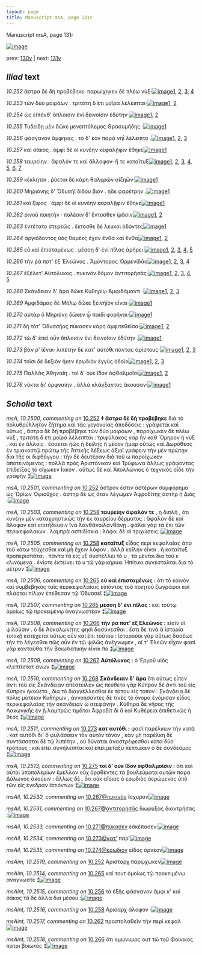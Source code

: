 ```yaml
---
layout: page
title: Manuscript msA, page 131r
---
```


Manuscript msA, page 131r

[![image](http://www.homermultitext.org/iipsrv?OBJ=IIP,1.0&FIF=/project/homer/pyramidal/deepzoom/hmt/vaimg/2017a/VA131RN_0303.tif&WID=100&CVT=JPEG)](http://www.homermultitext.org/ict2/?urn=urn:cite2:hmt:vaimg.2017a:VA131RN_0303)

prev:  [130v](../130v) | next:  [131v](../131v)

## *Iliad* text

*10.252* <a id="10.252"/> ἄστρα δὲ δὴ προβέβηκε· παρωίχηκεν δὲ πλέω νὺξ·[![image](http://www.homermultitext.org/iipsrv?OBJ=IIP,1.0&FIF=/project/homer/pyramidal/deepzoom/hmt/vaimg/2017a/VA131RN_0303.tif&RGN=0.1722,0.1961,0.4575,0.0338&WID=1000&CVT=JPEG)](http://www.homermultitext.org/ict2/?urn=urn:cite2:hmt:vaimg.2017a:VA131RN_0303@0.1722,0.1961,0.4575,0.0338)[1](#msA_10.2500), [2](#msAim_10.2519), [3](#msA_10.1), [4](#msA_10.2501)

*10.253* <a id="10.253"/> τῶν δύο μοιράων . τριτάτη δ έτι μοῖρα λέλειπται·[![image](http://www.homermultitext.org/iipsrv?OBJ=IIP,1.0&FIF=/project/homer/pyramidal/deepzoom/hmt/vaimg/2017a/VA131RN_0303.tif&RGN=0.1712,0.2239,0.4615,0.0285&WID=1000&CVT=JPEG)](http://www.homermultitext.org/ict2/?urn=urn:cite2:hmt:vaimg.2017a:VA131RN_0303@0.1712,0.2239,0.4615,0.0285)[1](#msA_10.2502), [2](#msA_10.1)

*10.254* <a id="10.254"/> ὡς εἰπόνθ' ὅπλοισιν ἐνὶ δεινοῖσιν ἐδύτην·[![image](http://www.homermultitext.org/iipsrv?OBJ=IIP,1.0&FIF=/project/homer/pyramidal/deepzoom/hmt/vaimg/2017a/VA131RN_0303.tif&RGN=0.1672,0.2404,0.4264,0.0285&WID=1000&CVT=JPEG)](http://www.homermultitext.org/ict2/?urn=urn:cite2:hmt:vaimg.2017a:VA131RN_0303@0.1672,0.2404,0.4264,0.0285)[1](#msAil_10.2520), [2](#msA_10.1)

*10.255* <a id="10.255"/> Τυδείδῃ μὲν δῶκε μενεπτόλεμος Θρασυμήδης ·[![image](http://www.homermultitext.org/iipsrv?OBJ=IIP,1.0&FIF=/project/homer/pyramidal/deepzoom/hmt/vaimg/2017a/VA131RN_0303.tif&RGN=0.1662,0.2615,0.4645,0.0293&WID=1000&CVT=JPEG)](http://www.homermultitext.org/ict2/?urn=urn:cite2:hmt:vaimg.2017a:VA131RN_0303@0.1662,0.2615,0.4645,0.0293)[1](#msA_10.1)

*10.256* <a id="10.256"/> φάσγανον ἄμφηκες . τὸ δ' ἑὸν παρὰ νηῒ λέλειπτο .[![image](http://www.homermultitext.org/iipsrv?OBJ=IIP,1.0&FIF=/project/homer/pyramidal/deepzoom/hmt/vaimg/2017a/VA131RN_0303.tif&RGN=0.1672,0.2802,0.4535,0.0255&WID=1000&CVT=JPEG)](http://www.homermultitext.org/ict2/?urn=urn:cite2:hmt:vaimg.2017a:VA131RN_0303@0.1672,0.2802,0.4535,0.0255)[1](#msAint_10.2515), [2](#msAil_10.2521), [3](#msA_10.1)

*10.257* <a id="10.257"/> καὶ σάκος . ἀμφὶ δέ οἱ κυνέην κεφαλῇφιν ἔθηκε[![image](http://www.homermultitext.org/iipsrv?OBJ=IIP,1.0&FIF=/project/homer/pyramidal/deepzoom/hmt/vaimg/2017a/VA131RN_0303.tif&RGN=0.1672,0.2983,0.4535,0.0255&WID=1000&CVT=JPEG)](http://www.homermultitext.org/ict2/?urn=urn:cite2:hmt:vaimg.2017a:VA131RN_0303@0.1672,0.2983,0.4535,0.0255)[1](#msA_10.1)

*10.258* <a id="10.258"/> ταυρείην . ἄφαλόν τε καὶ ἄλλοφον· ἥ τε καταῖτυξ[![image](http://www.homermultitext.org/iipsrv?OBJ=IIP,1.0&FIF=/project/homer/pyramidal/deepzoom/hmt/vaimg/2017a/VA131RN_0303.tif&RGN=0.1712,0.3216,0.4535,0.0255&WID=1000&CVT=JPEG)](http://www.homermultitext.org/ict2/?urn=urn:cite2:hmt:vaimg.2017a:VA131RN_0303@0.1712,0.3216,0.4535,0.0255)[1](#msAil_10.2522), [2](#msAil_10.2524), [3](#msA_10.2505), [4](#msAint_10.2516), [5](#msA_10.2504), [6](#msA_10.1), [7](#msA_10.2503)

*10.259* <a id="10.259"/> κέκληται . ῥύεται δὲ κάρη θαλερῶν αἰζηῶν·[![image](http://www.homermultitext.org/iipsrv?OBJ=IIP,1.0&FIF=/project/homer/pyramidal/deepzoom/hmt/vaimg/2017a/VA131RN_0303.tif&RGN=0.1702,0.3388,0.4254,0.0255&WID=1000&CVT=JPEG)](http://www.homermultitext.org/ict2/?urn=urn:cite2:hmt:vaimg.2017a:VA131RN_0303@0.1702,0.3388,0.4254,0.0255)[1](#msA_10.1)

*10.260* <a id="10.260"/> Μηριόνης δ' Ὀδυσῆϊ δίδου βιὸν . ἠδε φαρέτρην .[![image](http://www.homermultitext.org/iipsrv?OBJ=IIP,1.0&FIF=/project/homer/pyramidal/deepzoom/hmt/vaimg/2017a/VA131RN_0303.tif&RGN=0.1702,0.3569,0.4254,0.0255&WID=1000&CVT=JPEG)](http://www.homermultitext.org/ict2/?urn=urn:cite2:hmt:vaimg.2017a:VA131RN_0303@0.1702,0.3569,0.4254,0.0255)[1](#msA_10.1)

*10.261* <a id="10.261"/> καὶ ξίφος . ἀμφὶ δέ οἱ κυνέην κεφαλῇφιν ἔθηκε[![image](http://www.homermultitext.org/iipsrv?OBJ=IIP,1.0&FIF=/project/homer/pyramidal/deepzoom/hmt/vaimg/2017a/VA131RN_0303.tif&RGN=0.1702,0.3742,0.4464,0.0255&WID=1000&CVT=JPEG)](http://www.homermultitext.org/ict2/?urn=urn:cite2:hmt:vaimg.2017a:VA131RN_0303@0.1702,0.3742,0.4464,0.0255)[1](#msA_10.1)

*10.262* <a id="10.262"/> ῥινοῦ ποιητὴν · πολέσιν δ' ἔντοσθεν ϊμᾶσιν[![image](http://www.homermultitext.org/iipsrv?OBJ=IIP,1.0&FIF=/project/homer/pyramidal/deepzoom/hmt/vaimg/2017a/VA131RN_0303.tif&RGN=0.1692,0.3959,0.4094,0.0255&WID=1000&CVT=JPEG)](http://www.homermultitext.org/ict2/?urn=urn:cite2:hmt:vaimg.2017a:VA131RN_0303@0.1692,0.3959,0.4094,0.0255)[1](#msAint_10.2517), [2](#msA_10.1)

*10.263* <a id="10.263"/> ἐντέτατο στερεῶς . ἔκτοσθε δὲ λευκοὶ ὀδόντες[![image](http://www.homermultitext.org/iipsrv?OBJ=IIP,1.0&FIF=/project/homer/pyramidal/deepzoom/hmt/vaimg/2017a/VA131RN_0303.tif&RGN=0.1702,0.414,0.4234,0.0255&WID=1000&CVT=JPEG)](http://www.homermultitext.org/ict2/?urn=urn:cite2:hmt:vaimg.2017a:VA131RN_0303@0.1702,0.414,0.4234,0.0255)[1](#msA_10.1)

*10.264* <a id="10.264"/> ἀργιόδοντος ὑὸς θαμέες ἔχον ἔνθα καὶ ἔνθα[![image](http://www.homermultitext.org/iipsrv?OBJ=IIP,1.0&FIF=/project/homer/pyramidal/deepzoom/hmt/vaimg/2017a/VA131RN_0303.tif&RGN=0.1662,0.4335,0.4334,0.0263&WID=1000&CVT=JPEG)](http://www.homermultitext.org/ict2/?urn=urn:cite2:hmt:vaimg.2017a:VA131RN_0303@0.1662,0.4335,0.4334,0.0263)[1](#msAil_10.2526), [2](#msA_10.1)

*10.265* <a id="10.265"/> εὖ καὶ ἐπισταμένως . μέσση δ' ἐνὶ πῖλος ἀρήρει·[![image](http://www.homermultitext.org/iipsrv?OBJ=IIP,1.0&FIF=/project/homer/pyramidal/deepzoom/hmt/vaimg/2017a/VA131RN_0303.tif&RGN=0.1662,0.4508,0.4414,0.0263&WID=1000&CVT=JPEG)](http://www.homermultitext.org/ict2/?urn=urn:cite2:hmt:vaimg.2017a:VA131RN_0303@0.1662,0.4508,0.4414,0.0263)[1](#msA_10.2506), [2](#msA_10.2507), [3](#msAil_10.2527), [4](#msA_10.1), [5](#msAim_10.2514)

*10.266* <a id="10.266"/> τήν ῥά ποτ' ἐξ Ἑλεῶνος . Ἀμύντορος Ὀρμενίδᾱο[![image](http://www.homermultitext.org/iipsrv?OBJ=IIP,1.0&FIF=/project/homer/pyramidal/deepzoom/hmt/vaimg/2017a/VA131RN_0303.tif&RGN=0.1652,0.4718,0.4535,0.0263&WID=1000&CVT=JPEG)](http://www.homermultitext.org/ict2/?urn=urn:cite2:hmt:vaimg.2017a:VA131RN_0303@0.1652,0.4718,0.4535,0.0263)[1](#msA_10.2508), [2](#msAil_10.2528), [3](#msA_10.1), [4](#msAint_10.2518)

*10.267* <a id="10.267"/> ἐξέλετ' Αὐτόλυκος . πυκινὸν δόμον ἀντιτορήσᾱς·[![image](http://www.homermultitext.org/iipsrv?OBJ=IIP,1.0&FIF=/project/homer/pyramidal/deepzoom/hmt/vaimg/2017a/VA131RN_0303.tif&RGN=0.1652,0.4869,0.4575,0.0308&WID=1000&CVT=JPEG)](http://www.homermultitext.org/ict2/?urn=urn:cite2:hmt:vaimg.2017a:VA131RN_0303@0.1652,0.4869,0.4575,0.0308)[1](#msAil_10.2530), [2](#msAil_10.2529), [3](#msAil_10.2531), [4](#msA_10.1), [5](#msA_10.2509)

*10.268* <a id="10.268"/> Σκάνδειαν δ' ἄρα δῶκε Κυθηρίῳ Ἀμφιδάμαντι ·[![image](http://www.homermultitext.org/iipsrv?OBJ=IIP,1.0&FIF=/project/homer/pyramidal/deepzoom/hmt/vaimg/2017a/VA131RN_0303.tif&RGN=0.1652,0.5056,0.4575,0.0293&WID=1000&CVT=JPEG)](http://www.homermultitext.org/ict2/?urn=urn:cite2:hmt:vaimg.2017a:VA131RN_0303@0.1652,0.5056,0.4575,0.0293)[1](#msAil_10.2532), [2](#msA_10.2510), [3](#msA_10.1)

*10.269* <a id="10.269"/> Ἀμφιδάμας δὲ Μόλῳ δῶκε ξεινήϊον εἶναι·[![image](http://www.homermultitext.org/iipsrv?OBJ=IIP,1.0&FIF=/project/homer/pyramidal/deepzoom/hmt/vaimg/2017a/VA131RN_0303.tif&RGN=0.1652,0.5229,0.4054,0.0293&WID=1000&CVT=JPEG)](http://www.homermultitext.org/ict2/?urn=urn:cite2:hmt:vaimg.2017a:VA131RN_0303@0.1652,0.5229,0.4054,0.0293)[1](#msA_10.1)

*10.270* <a id="10.270"/> αὐτὰρ ὃ Μηριόνῃ δῶκεν ᾧ παιδὶ φορῆναι·[![image](http://www.homermultitext.org/iipsrv?OBJ=IIP,1.0&FIF=/project/homer/pyramidal/deepzoom/hmt/vaimg/2017a/VA131RN_0303.tif&RGN=0.1702,0.5432,0.4264,0.0293&WID=1000&CVT=JPEG)](http://www.homermultitext.org/ict2/?urn=urn:cite2:hmt:vaimg.2017a:VA131RN_0303@0.1702,0.5432,0.4264,0.0293)[1](#msA_10.1)

*10.271* <a id="10.271"/> δὴ τότ' Ὀδυσσῆος πύκασεν κάρη ἀμφιτεθεῖσα·[![image](http://www.homermultitext.org/iipsrv?OBJ=IIP,1.0&FIF=/project/homer/pyramidal/deepzoom/hmt/vaimg/2017a/VA131RN_0303.tif&RGN=0.1632,0.562,0.4625,0.0293&WID=1000&CVT=JPEG)](http://www.homermultitext.org/ict2/?urn=urn:cite2:hmt:vaimg.2017a:VA131RN_0303@0.1632,0.562,0.4625,0.0293)[1](#msAil_10.2533), [2](#msA_10.1)

*10.272* <a id="10.272"/> τὼ δ' ἐπεὶ οὖν ὅπλοισιν ἐνὶ δεινοῖσιν ἐδύτην .[![image](http://www.homermultitext.org/iipsrv?OBJ=IIP,1.0&FIF=/project/homer/pyramidal/deepzoom/hmt/vaimg/2017a/VA131RN_0303.tif&RGN=0.1632,0.5853,0.4444,0.0263&WID=1000&CVT=JPEG)](http://www.homermultitext.org/ict2/?urn=urn:cite2:hmt:vaimg.2017a:VA131RN_0303@0.1632,0.5853,0.4444,0.0263)[1](#msA_10.1)

*10.273* <a id="10.273"/> βάν ῥ' ἰ̈έναι· λιπέτην δὲ κατ' αὐτόθι πάντας ἀρίστους·[![image](http://www.homermultitext.org/iipsrv?OBJ=IIP,1.0&FIF=/project/homer/pyramidal/deepzoom/hmt/vaimg/2017a/VA131RN_0303.tif&RGN=0.1662,0.6086,0.4795,0.0263&WID=1000&CVT=JPEG)](http://www.homermultitext.org/ict2/?urn=urn:cite2:hmt:vaimg.2017a:VA131RN_0303@0.1662,0.6086,0.4795,0.0263)[1](#msAil_10.2534), [2](#msA_10.1), [3](#msA_10.2511)

*10.274* <a id="10.274"/> τοῖσι δὲ δεξιὸν ῆκεν ἐρῳδιὸν ἐγγὺς ὁδοῖο[![image](http://www.homermultitext.org/iipsrv?OBJ=IIP,1.0&FIF=/project/homer/pyramidal/deepzoom/hmt/vaimg/2017a/VA131RN_0303.tif&RGN=0.1652,0.6228,0.4244,0.0263&WID=1000&CVT=JPEG)](http://www.homermultitext.org/ict2/?urn=urn:cite2:hmt:vaimg.2017a:VA131RN_0303@0.1652,0.6228,0.4244,0.0263)[1](#msAil_10.2535), [2](#msA_10.2512), [3](#msA_10.1)

*10.275* <a id="10.275"/> Παλλὰς Ἀθηναίη . τοὶ δ` οὐκ ἴ̈δον ὀφθαλμοῖσι[![image](http://www.homermultitext.org/iipsrv?OBJ=IIP,1.0&FIF=/project/homer/pyramidal/deepzoom/hmt/vaimg/2017a/VA131RN_0303.tif&RGN=0.1662,0.6401,0.4404,0.0263&WID=1000&CVT=JPEG)](http://www.homermultitext.org/ict2/?urn=urn:cite2:hmt:vaimg.2017a:VA131RN_0303@0.1662,0.6401,0.4404,0.0263)[1](#msA_10.1), [2](#msA_10.2513)

*10.276* <a id="10.276"/> νύκτα δι' ὀρφναίην . ἀλλὰ κλάγξαντος ἄκουσαν·[![image](http://www.homermultitext.org/iipsrv?OBJ=IIP,1.0&FIF=/project/homer/pyramidal/deepzoom/hmt/vaimg/2017a/VA131RN_0303.tif&RGN=0.1652,0.6566,0.4625,0.0338&WID=1000&CVT=JPEG)](http://www.homermultitext.org/ict2/?urn=urn:cite2:hmt:vaimg.2017a:VA131RN_0303@0.1652,0.6566,0.4625,0.0338)[1](#msA_10.1)

## *Scholia* text

*msA, 10.2500, commenting on* [10.252](#10.252)  <a id="msA_10.2500"/> **‡ ἄστρα δὲ δὴ προβέβηκε** διὰ τὸ πολυθρύλλητον ζήτημα καὶ τὰς γεγονυίας ἀποδόσεις : γράφεται καὶ οὕτως , ἄστρα δὲ δὴ προβέβηκε τῶν δύο μοιράων , παροίχωκεν δὲ πλέω νὺξ , τριτάτη δ ετι μοῖρα λέλειπται : τριφύλακος γὰρ ἦν καθ Ὅμηρον ἡ νύξ . καὶ ἐν ἄλλοις . ἔσσεται ἠῶς ἢ δείλης ῆ μέσον ῆμαρ οὕτως καὶ Δωρόθεος ἐν τριακοστῷ πρώτῳ τῆς Ἀττικῆς λέξεως ἀξιοῖ γράφειν τὴν μὲν πρώτην δια τῆς οι διφθόγγου : τὴν δὲ δευτέραν διὰ τοῦ ω παροίχωκεν ἀποτεινόμενος : πολλὰ πρὸς Ἀριστὸνικον καὶ Τρύφωνα ἄλλως γράφοντας ἐπιδείξας τὸ οἴχωκεν Ϊακόν . οὕτως δὲ καὶ Ἀπολλώνιος ὁ τεχνικὸς οἶδε τὴν γραφήν ⁑[![image](http://www.homermultitext.org/iipsrv?OBJ=IIP,1.0&FIF=/project/homer/pyramidal/deepzoom/hmt/vaimg/2017a/VA131RN_0303.tif&RGN=0.155,0.0924,0.662,0.0609&WID=1000&CVT=JPEG)](http://www.homermultitext.org/ict2/?urn=urn:cite2:hmt:vaimg.2017a:VA131RN_0303@0.155,0.0924,0.662,0.0609)

*msA, 10.2501, commenting on* [10.252](#10.252)  <a id="msA_10.2501"/> ἄστρον ἐστιν ἀστέρων συμφόρημα ὡς Ὠρίων Ὁφιοῦχος . ἀστηρ δὲ ὡς ὅταν λέγωμεν Ἀφροδίτης ἀστὴρ ἡ Διός :[![image](http://www.homermultitext.org/iipsrv?OBJ=IIP,1.0&FIF=/project/homer/pyramidal/deepzoom/hmt/vaimg/2017a/VA131RN_0303.tif&RGN=0.156,0.151,0.538,0.0173&WID=1000&CVT=JPEG)](http://www.homermultitext.org/ict2/?urn=urn:cite2:hmt:vaimg.2017a:VA131RN_0303@0.156,0.151,0.538,0.0173)

*msA, 10.2503, commenting on* [10.258](#10.258)  <a id="msA_10.2503"/> **ταυρείην ἄφαλόν τε ,** ἡ διπλῆ , ὅτι κυνέην μὲν καταχρηστικῶς τὴν ἐκ ταυρείου δέρματος : ἄφαλον δὲ καὶ ἅλοφον κατ επιτήδευσιν ἵνα λανθάνοιλανθάνῃ . φάλοι γὰρ τὰ ἐπι τῶν περικεφαλαιων . λαμπρὰ ασπιδίσκια : λόφοι δὲ αἱ τριχώσεις :[![image](http://www.homermultitext.org/iipsrv?OBJ=IIP,1.0&FIF=/project/homer/pyramidal/deepzoom/hmt/vaimg/2017a/VA131RN_0303.tif&RGN=0.614,0.2389,0.193,0.0872&WID=1000&CVT=JPEG)](http://www.homermultitext.org/ict2/?urn=urn:cite2:hmt:vaimg.2017a:VA131RN_0303@0.614,0.2389,0.193,0.0872)

*msA, 10.2505, commenting on* [10.258](#10.258)  <a id="msA_10.2505"/> **καταῖτυξ** εἶδος περι κεφαλαίας ἀπο τοῦ κάτω τεύχεσθαι καὶ μὴ ἔχειν λόφον . ἀλλὰ κοίλην εἶναι . ἡ καταίτυξ προπερισπᾶται . πάντα τὰ εἰς υξ συστέλλει τὸ υ , τὰ μέντοι δια τοῦ κ κλινόμενα . ἐνίοτε ἐκτείνει τὸ υ τῶ γὰρ κήρυκι Ἠπίτυκι συνέσταλται δια τὸ μέτρον ⁑[![image](http://www.homermultitext.org/iipsrv?OBJ=IIP,1.0&FIF=/project/homer/pyramidal/deepzoom/hmt/vaimg/2017a/VA131RN_0303.tif&RGN=0.602,0.435,0.212,0.0984&WID=1000&CVT=JPEG)](http://www.homermultitext.org/ict2/?urn=urn:cite2:hmt:vaimg.2017a:VA131RN_0303@0.602,0.435,0.212,0.0984)

*msA, 10.2506, commenting on* [10.265](#10.265)  <a id="msA_10.2506"/> **εὐ καὶ ἐπισταμένως :** ὅτι τὸ κοινὸν καὶ συμβεβηκὸς ταῖς περικεφαλαίαις εἰπόντος τοῦ ποιητοῦ ζωγράφοι καὶ πλάσται πίλιον ἐπέθεσαν τῷ Ὀδυσσεῖ ⁑[![image](http://www.homermultitext.org/iipsrv?OBJ=IIP,1.0&FIF=/project/homer/pyramidal/deepzoom/hmt/vaimg/2017a/VA131RN_0303.tif&RGN=0.607,0.5289,0.203,0.0661&WID=1000&CVT=JPEG)](http://www.homermultitext.org/ict2/?urn=urn:cite2:hmt:vaimg.2017a:VA131RN_0303@0.607,0.5289,0.203,0.0661)

*msA, 10.2507, commenting on* [10.265](#10.265)  <a id="msA_10.2507"/> **μέσση δ' ἐνι πῖλος :** καὶ τοῦτῳ ὁμοίως τῷ προκειμένῳ ἀναγνωστέον ⁑[![image](http://www.homermultitext.org/iipsrv?OBJ=IIP,1.0&FIF=/project/homer/pyramidal/deepzoom/hmt/vaimg/2017a/VA131RN_0303.tif&RGN=0.625,0.5905,0.18,0.0361&WID=1000&CVT=JPEG)](http://www.homermultitext.org/ict2/?urn=urn:cite2:hmt:vaimg.2017a:VA131RN_0303@0.625,0.5905,0.18,0.0361)

*msA, 10.2508, commenting on* [10.266](#10.266)  <a id="msA_10.2508"/> **τήν ῥα ποτ' ἐξ Ελεῶνος :** εἰσὶν οἳ ψιλοῦσιν . ὁ δὲ Ἀσκαλωνίτης φησὶ δασύνεσθαι : ἔστι δὲ τινὰ ἃ ἱστορία τοπικῇ κατέχεται οὕτως οὖν καὶ ἐπι τούτου : ἱστορούσι γὰρ οὕτως δασέως τὴν πο λέγεσθαι πῶς οὖν ἐν τῷ ψιλῶς ἀνέγνωμεν , οἵ τ' Ἐλεῶν εἶχον φασὶ γὰρ κανταῦθα τὴν Βοιωτιατικὴν εἶναι πο ⁑[![image](http://www.homermultitext.org/iipsrv?OBJ=IIP,1.0&FIF=/project/homer/pyramidal/deepzoom/hmt/vaimg/2017a/VA131RN_0303.tif&RGN=0.155,0.6221,0.65,0.0947&WID=1000&CVT=JPEG)](http://www.homermultitext.org/ict2/?urn=urn:cite2:hmt:vaimg.2017a:VA131RN_0303@0.155,0.6221,0.65,0.0947)

*msA, 10.2509, commenting on* [10.267](#10.267)  <a id="msA_10.2509"/> **Αὐτόλυκος :** ὁ Ἑρμοῦ υἱός κλεπτίστατ ἀνων ⁑[![image](http://www.homermultitext.org/iipsrv?OBJ=IIP,1.0&FIF=/project/homer/pyramidal/deepzoom/hmt/vaimg/2017a/VA131RN_0303.tif&RGN=0.163,0.7025,0.658,0.0285&WID=1000&CVT=JPEG)](http://www.homermultitext.org/ict2/?urn=urn:cite2:hmt:vaimg.2017a:VA131RN_0303@0.163,0.7025,0.658,0.0285)

*msA, 10.2510, commenting on* [10.268](#10.268)  <a id="msA_10.2510"/> **Σκάνδειαν δ' ἄρα** ὅτι ούτως εἶπεν ἀντι τοῦ εἰς Σκάνδειαν ἀπέστειλεν ὡς πεύθετο γὰρ Κύπρον δέ ἀντι τοῦ εἰς Κύπρον ἠκούετο , δια τὸ διαγγέλλεσθαι ἐκ τόπου εἰς τόπον : Σκάνδεια δὲ πόλις μάτειον Κυθήρων , ἀγνοήσαντες δὲ τινὲς τὸ ὄνομα ἐνόμισαν εἶδος περικεφαλαίας τὴν σκάνδειαν ὡ στεφάνην . Κύθηρα δὲ νῆσος τῆς Λακωνικῆς ἐν ῇ λαμπρῶς τιμᾶται Ἀφροδίτ δι ὃ καὶ Κυθέρεια ἐπιθετικῶς ἡ θεός ⁑[![image](http://www.homermultitext.org/iipsrv?OBJ=IIP,1.0&FIF=/project/homer/pyramidal/deepzoom/hmt/vaimg/2017a/VA131RN_0303.tif&RGN=0.163,0.7168,0.658,0.0488&WID=1000&CVT=JPEG)](http://www.homermultitext.org/ict2/?urn=urn:cite2:hmt:vaimg.2017a:VA131RN_0303@0.163,0.7168,0.658,0.0488)

*msA, 10.2511, commenting on* [10.273](#10.273)  <a id="msA_10.2511"/> **κατ αυτόθι :** φασὶ παρέλκειν τὴν κατὰ . κατ αυτόθι δι' ὃ φυλάσσειν τὸν αυτὸν τόνον , κὰν μὴ παρέλκη δὲ συντάσσηται δὲ τῷ λιπέτην , οὐ δύναται ἀναστρέφεσθαι κατα δύο τρόπους : καὶ ἐπεὶ συνήλειπται καὶ ἐπεὶ μεταξὺ πέπτωκεν ὁ δέ σύνδεσμος ⁑[![image](http://www.homermultitext.org/iipsrv?OBJ=IIP,1.0&FIF=/project/homer/pyramidal/deepzoom/hmt/vaimg/2017a/VA131RN_0303.tif&RGN=0.167,0.7513,0.658,0.0406&WID=1000&CVT=JPEG)](http://www.homermultitext.org/ict2/?urn=urn:cite2:hmt:vaimg.2017a:VA131RN_0303@0.167,0.7513,0.658,0.0406)

*msA, 10.2513, commenting on* [10.275](#10.275)  <a id="msA_10.2513"/> **τοὶ δ' οὐκ ἴδον ὀφθαλμοῖσιν :** ὅτι καὶ αὐτοὶ ὑπὸπολεμίων ἔμελλον οὐχ ὁραθέντες τὰ βουλεύματα αυτῶν παρα Δόλωνος ἀκούειν : ἄλλως δὲ , ὅτι οὐκ αἴσιος ὁ ερωδιὸς ὁερώμενος ὑπὸ τῶν εἰς ἐνεδραν ἀπιόντων ⁑[![image](http://www.homermultitext.org/iipsrv?OBJ=IIP,1.0&FIF=/project/homer/pyramidal/deepzoom/hmt/vaimg/2017a/VA131RN_0303.tif&RGN=0.165,0.8099,0.658,0.0413&WID=1000&CVT=JPEG)](http://www.homermultitext.org/ict2/?urn=urn:cite2:hmt:vaimg.2017a:VA131RN_0303@0.165,0.8099,0.658,0.0413)

*msAil, 10.2530, commenting on* [10.267@πυκινὸν](#10.267@πυκινὸν)  <a id="msAil_10.2530"/> ϊσχυρον[![image](http://www.homermultitext.org/iipsrv?OBJ=IIP,1.0&FIF=/project/homer/pyramidal/deepzoom/hmt/vaimg/2017a/VA131RN_0303.tif&RGN=0.354,0.4869,0.063,0.0135&WID=1000&CVT=JPEG)](http://www.homermultitext.org/ict2/?urn=urn:cite2:hmt:vaimg.2017a:VA131RN_0303@0.354,0.4869,0.063,0.0135)

*msAil, 10.2531, commenting on* [10.267@ἀντιτορήσᾱς](#10.267@ἀντιτορήσᾱς)  <a id="msAil_10.2531"/> διωρύξας διαντρήσας :[![image](http://www.homermultitext.org/iipsrv?OBJ=IIP,1.0&FIF=/project/homer/pyramidal/deepzoom/hmt/vaimg/2017a/VA131RN_0303.tif&RGN=0.518,0.4884,0.093,0.0135&WID=1000&CVT=JPEG)](http://www.homermultitext.org/ict2/?urn=urn:cite2:hmt:vaimg.2017a:VA131RN_0303@0.518,0.4884,0.093,0.0135)

*msAil, 10.2533, commenting on* [10.271@πύκασεν](#10.271@πύκασεν)  <a id="msAil_10.2533"/> εσκέπασεν·[![image](http://www.homermultitext.org/iipsrv?OBJ=IIP,1.0&FIF=/project/homer/pyramidal/deepzoom/hmt/vaimg/2017a/VA131RN_0303.tif&RGN=0.375,0.565,0.056,0.018&WID=1000&CVT=JPEG)](http://www.homermultitext.org/ict2/?urn=urn:cite2:hmt:vaimg.2017a:VA131RN_0303@0.375,0.565,0.056,0.018)

*msAil, 10.2534, commenting on* [10.273@κατ'](#10.273@κατ')  <a id="msAil_10.2534"/> παρ'[![image](http://www.homermultitext.org/iipsrv?OBJ=IIP,1.0&FIF=/project/homer/pyramidal/deepzoom/hmt/vaimg/2017a/VA131RN_0303.tif&RGN=0.42,0.6033,0.036,0.018&WID=1000&CVT=JPEG)](http://www.homermultitext.org/ict2/?urn=urn:cite2:hmt:vaimg.2017a:VA131RN_0303@0.42,0.6033,0.036,0.018)

*msAil, 10.2535, commenting on* [10.274@ἐρωδιὸν](#10.274@ἐρωδιὸν)  <a id="msAil_10.2535"/> εῖδος ὀρνέον[![image](http://www.homermultitext.org/iipsrv?OBJ=IIP,1.0&FIF=/project/homer/pyramidal/deepzoom/hmt/vaimg/2017a/VA131RN_0303.tif&RGN=0.392,0.6183,0.08,0.018&WID=1000&CVT=JPEG)](http://www.homermultitext.org/ict2/?urn=urn:cite2:hmt:vaimg.2017a:VA131RN_0303@0.392,0.6183,0.08,0.018)

*msAim, 10.2519, commenting on* [10.252](#10.252)  <a id="msAim_10.2519"/> Ἀρισταρχ παρῴχωκεν[![image](http://www.homermultitext.org/iipsrv?OBJ=IIP,1.0&FIF=/project/homer/pyramidal/deepzoom/hmt/vaimg/2017a/VA131RN_0303.tif&RGN=0.451,0.1953,0.1,0.015&WID=1000&CVT=JPEG)](http://www.homermultitext.org/ict2/?urn=urn:cite2:hmt:vaimg.2017a:VA131RN_0303@0.451,0.1953,0.1,0.015)

*msAim, 10.2514, commenting on* [10.265](#10.265)  <a id="msAim_10.2514"/> καὶ τουτ ὁμοίως τῷ προκειμένω αναγνωστε ⁑[![image](http://www.homermultitext.org/iipsrv?OBJ=IIP,1.0&FIF=/project/homer/pyramidal/deepzoom/hmt/vaimg/2017a/VA131RN_0303.tif&RGN=0.587,0.4328,0.038,0.0684&WID=1000&CVT=JPEG)](http://www.homermultitext.org/ict2/?urn=urn:cite2:hmt:vaimg.2017a:VA131RN_0303@0.587,0.4328,0.038,0.0684)

*msAint, 10.2515, commenting on* [10.256](#10.256)  <a id="msAint_10.2515"/> τὸ ἑξῆς φάσγανον ἄμφι κ' καὶ σάκος τὰ δὲ ἄλλα δια μέσου :[![image](http://www.homermultitext.org/iipsrv?OBJ=IIP,1.0&FIF=/project/homer/pyramidal/deepzoom/hmt/vaimg/2017a/VA131RN_0303.tif&RGN=0.084,0.2795,0.087,0.0473&WID=1000&CVT=JPEG)](http://www.homermultitext.org/ict2/?urn=urn:cite2:hmt:vaimg.2017a:VA131RN_0303@0.084,0.2795,0.087,0.0473)

*msAint, 10.2516, commenting on* [10.258](#10.258)  <a id="msAint_10.2516"/> Αρισαρχ άλοφον ·[![image](http://www.homermultitext.org/iipsrv?OBJ=IIP,1.0&FIF=/project/homer/pyramidal/deepzoom/hmt/vaimg/2017a/VA131RN_0303.tif&RGN=0.084,0.3208,0.087,0.0203&WID=1000&CVT=JPEG)](http://www.homermultitext.org/ict2/?urn=urn:cite2:hmt:vaimg.2017a:VA131RN_0303@0.084,0.3208,0.087,0.0203)

*msAint, 10.2517, commenting on* [10.262](#10.262)  <a id="msAint_10.2517"/> προστολαθεῖν τὴν περὶ κεφαλ[![image](http://www.homermultitext.org/iipsrv?OBJ=IIP,1.0&FIF=/project/homer/pyramidal/deepzoom/hmt/vaimg/2017a/VA131RN_0303.tif&RGN=0.087,0.4012,0.087,0.0203&WID=1000&CVT=JPEG)](http://www.homermultitext.org/ict2/?urn=urn:cite2:hmt:vaimg.2017a:VA131RN_0303@0.087,0.4012,0.087,0.0203)

*msAint, 10.2518, commenting on* [10.266](#10.266)  <a id="msAint_10.2518"/> ὅτι ομώνυμος ουτ τῶ τοῦ Φοίνικος πατρι βοιωτός ⁑[![image](http://www.homermultitext.org/iipsrv?OBJ=IIP,1.0&FIF=/project/homer/pyramidal/deepzoom/hmt/vaimg/2017a/VA131RN_0303.tif&RGN=0.079,0.4778,0.087,0.0579&WID=1000&CVT=JPEG)](http://www.homermultitext.org/ict2/?urn=urn:cite2:hmt:vaimg.2017a:VA131RN_0303@0.079,0.4778,0.087,0.0579)